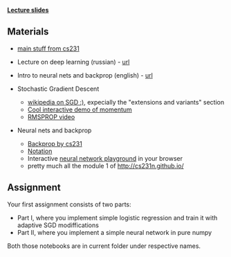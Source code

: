 
[__Lecture slides__](https://yadi.sk/i/LdEIut2z3MjPMv)
## Materials
- [main stuff from cs231](http://cs231n.github.io/linear-classify/)
* Lecture on deep learning (russian) - [url](https://www.youtube.com/watch?v=8008XQzoUEs)
* Intro to neural nets and backprop (english) - [url](https://www.youtube.com/watch?v=uXt8qF2Zzfo)


* Stochastic Gradient Descent
  - [wikipedia on SGD :)](https://en.wikipedia.org/wiki/Stochastic_gradient_descent), expecially the "extensions and variants" section
  - [Cool interactive demo of momentum](http://distill.pub/2017/momentum/)
  - [RMSPROP video](https://www.youtube.com/watch?v=defQQqkXEfE)

* Neural nets and backprop
  - [Backprop by cs231](http://cs231n.github.io/optimization-2/)
  - [Notation](http://cs231n.github.io/neural-networks-1/#nn)
  - Interactive [neural network playground](http://playground.tensorflow.org/) in your browser
  - pretty much all the module 1 of http://cs231n.github.io/


## Assignment

Your first assignment consists of two parts:
* Part I, where you implement simple logistic regression and train it with adaptive SGD modiffications
* Part II, where you implement a simple neural network in pure numpy

Both those notebooks are in current folder under respective names.
